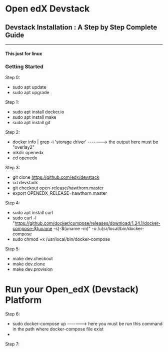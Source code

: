 # Open edX Devstack
## Devstack Installation : A Step by Step Complete Guide
------------------------------------

#### This just for linux
### Getting Started

Step 0:
  - sudo apt update
  - sudo apt upgrade

Step 1:
  - sudo apt install docker.io
  - sudo apt install make
  - sudo apt install git

Step 2:
  - docker info | grep -i 'storage driver'      -------> the output here must be "overlay2"
  - mkdir openedx
  - cd openedx

Step 3:
  - git clone https://github.com/edx/devstack
  - cd devstack
  - git checkout open-release/hawthorn.master
  - export OPENEDX_RELEASE=hawthorn.master

Step 4:
  - sudo apt install curl
  - sudo curl -l "https://github.com/docker/compose/releases/download/1.24.1/docker-compose-$(uname -s)-$(uname -m)" -o /u(sr/local/bin/docker-compose
  - sudo chmod +x /usr/local/bin/docker-compose
      
Step 5:
  - make dev.checkout
  - make dev.clone
  - make dev.provision
  

# Run your Open_edX (Devstack) Platform
Step 6:                                                     
  - sudo docker-compose up       -------> here you must be run this command in the path where docker-compose file exist
  - 

Step 7:
